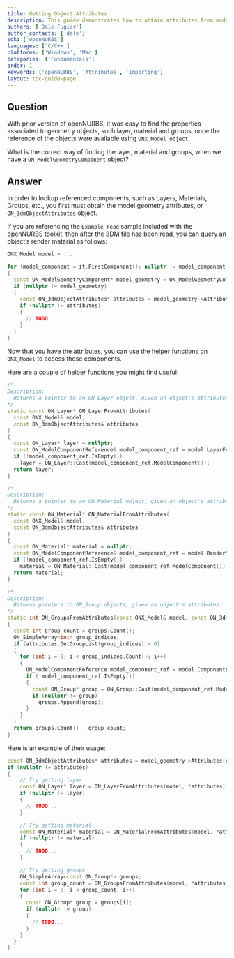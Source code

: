 ```yaml
---
title: Getting Object Attributes
description: This guide demonstrates how to obtain attributes from model geometry objects.
authors: ['Dale Fugier']
author_contacts: ['dale']
sdk: ['openNURBS']
languages: ['C/C++']
platforms: ['Windows', 'Mac']
categories: ['Fundamentals']
order: 1
keywords: ['openNURBS', 'Attributes', 'Importing']
layout: toc-guide-page
---
```



## Question

With prior version of openNURBS, it was easy to find the properties associated to geometry objects, such layer, material and groups, once the reference of the objects were available using ```ONX_Model_object```.

What is the correct way of finding the layer, material and groups, when we have a ```ON_ModelGeometryComponent``` object?

## Answer

In order to lookup referenced components, such as Layers, Materials, Groups, etc., you first must obtain the model geometry attributes, or ```ON_3dmObjectAttributes``` object. 

If you are referencing the ```Example_read``` sample included with the openNURBS toolkit, then after the 3DM file has been read, you can query an object’s render material as follows:

```cpp
ONX_Model model = ...

for (model_component = it.FirstComponent(); nullptr != model_component; model_component = it.NextComponent())
{
  const ON_ModelGeometryComponent* model_geometry = ON_ModelGeometryComponent::Cast(model_component);
  if (nullptr != model_geometry)
  {
    const ON_3dmObjectAttributes* attributes = model_geometry->Attributes(nullptr);
    if (nullptr != attributes)
    {
      // TODO
    }
  }      
}
```

Now that you have the attributes, you can use the helper functions on ```ONX_Model``` to access these components.

Here are a couple of helper functions you might find useful:

```cpp
/*
Description:
  Returns a pointer to an ON_Layer object, given an object's attributes.
*/
static const ON_Layer* ON_LayerFromAttributes(
  const ONX_Model& model, 
  const ON_3dmObjectAttributes& attributes
)
{
  const ON_Layer* layer = nullptr;
  const ON_ModelComponentReference& model_component_ref = model.LayerFromAttributes(attributes);
  if (!model_component_ref.IsEmpty())
    layer = ON_Layer::Cast(model_component_ref.ModelComponent());
  return layer;
}

/*
Description:
  Returns a pointer to an ON_Material object, given an object's attributes.
*/
static const ON_Material* ON_MaterialFromAttributes(
  const ONX_Model& model, 
  const ON_3dmObjectAttributes& attributes
)
{
  const ON_Material* material = nullptr;
  const ON_ModelComponentReference& model_component_ref = model.RenderMaterialFromAttributes(attributes);
  if (!model_component_ref.IsEmpty())
    material = ON_Material::Cast(model_component_ref.ModelComponent());
  return material;
}

/*
Description:
  Returns pointers to ON_Group objects, given an object's attributes.
*/
static int ON_GroupsFromAttributes(const ONX_Model& model, const ON_3dmObjectAttributes& attributes, ON_SimpleArray<const ON_Group*>& groups)
{
  const int group_count = groups.Count();
  ON_SimpleArray<int> group_indices;
  if (attributes.GetGroupList(group_indices) > 0)
  {
    for (int i = 0; i < group_indices.Count(); i++)
    {
      ON_ModelComponentReference model_component_ref = model.ComponentFromIndex(ON_ModelComponent::Type::Group, i);
      if (!model_component_ref.IsEmpty())
      {
        const ON_Group* group = ON_Group::Cast(model_component_ref.ModelComponent());
        if (nullptr != group)
          groups.Append(group);
      }
    }
  }
  return groups.Count() - group_count;
}
```

Here is an example of their usage:

```cpp
const ON_3dmObjectAttributes* attributes = model_geometry->Attributes(nullptr);
if (nullptr != attributes)
{
    // Try getting layer
    const ON_Layer* layer = ON_LayerFromAttributes(model, *attributes);
    if (nullptr != layer)
    {
      // TODO...
    }

    // Try getting material
    const ON_Material* material = ON_MaterialFromAttributes(model, *attributes);
    if (nullptr != material)
    {
      // TODO...
    }

    // Try getting groups
    ON_SimpleArray<const ON_Group*> groups;
    const int group_count = ON_GroupsFromAttributes(model, *attributes, groups);
    for (int i = 0; i < group_count; i++)
    {
      const ON_Group* group = groups[i];
      if (nullptr != group)
      {
        // TODO...
      }
    }
  }
}
```

